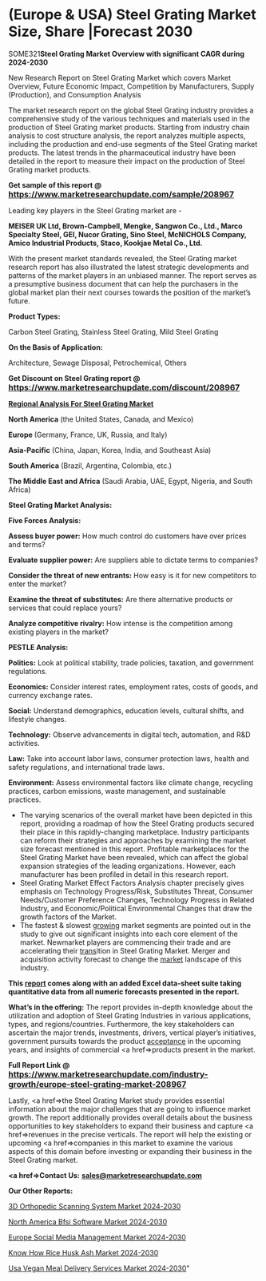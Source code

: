 # (Europe & USA) Steel Grating Market Size, Share |Forecast 2030

SOME321<strong>Steel Grating Market Overview with significant CAGR during 2024-2030</strong>

New Research Report on Steel Grating Market which covers Market Overview, Future Economic Impact, Competition by Manufacturers, Supply (Production), and Consumption Analysis

The market research report on the global Steel Grating industry provides a comprehensive study of the various techniques and materials used in the production of Steel Grating market products. Starting from industry chain analysis to cost structure analysis, the report analyzes multiple aspects, including the production and end-use segments of the Steel Grating market products. The latest trends in the pharmaceutical industry have been detailed in the report to measure their impact on the production of Steel Grating market products.

<strong>Get sample of this report @ <a href=https://www.marketresearchupdate.com/sample/208967><font size=3 color=#0000ff>https://www.marketresearchupdate.com/sample/208967</font></a></strong>

Leading key players in the Steel Grating market are -

<strong>MEISER UK Ltd, Brown-Campbell, Mengke, Sangwon Co., Ltd., Marco Specialty Steel, GEI, Nucor Grating, Sino Steel, McNICHOLS Company, Amico Industrial Products, Staco, Kookjae Metal Co., Ltd.</strong>

With the present market standards revealed, the Steel Grating market research report has also illustrated the latest strategic developments and patterns of the market players in an unbiased manner. The report serves as a presumptive business document that can help the purchasers in the global market plan their next courses towards the position of the market’s future.

<strong>Product Types:</strong>

Carbon Steel Grating, Stainless Steel Grating, Mild Steel Grating

<strong>On the Basis of Application:</strong>

Architecture, Sewage Disposal, Petrochemical, Others

<strong>Get Discount on Steel Grating report @ <a href=https://www.marketresearchupdate.com/discount/208967><font size=3 color=#0000ff>https://www.marketresearchupdate.com/discount/208967</font></a></strong>

<strong><u><b>Regional Analysis For Steel Grating Market</b></u></strong>

<strong><b>North America</b></strong> (the United States, Canada, and Mexico)

<strong><b>Europe </b></strong>(Germany, France, UK, Russia, and Italy)

<strong><b>Asia-Pacific</b></strong> (China, Japan, Korea, India, and Southeast Asia)

<strong><b>South America</b></strong> (Brazil, Argentina, Colombia, etc.)

<strong><b>The Middle East and Africa</b></strong> (Saudi Arabia, UAE, Egypt, Nigeria, and South Africa)

<strong>Steel Grating Market Analysis:</strong>

<strong>Five Forces Analysis:</strong>

<strong>Assess buyer power:</strong> How much control do customers have over prices and terms?

<strong>Evaluate supplier power:</strong> Are suppliers able to dictate terms to companies?

<strong>Consider the threat of new entrants:</strong> How easy is it for new competitors to enter the market?

<strong>Examine the threat of substitutes:</strong> Are there alternative products or services that could replace yours?

<strong>Analyze competitive rivalry:</strong> How intense is the competition among existing players in the market?

<strong>PESTLE Analysis:</strong>

<strong>Politics:</strong> Look at political stability, trade policies, taxation, and government regulations.

<strong>Economics:</strong> Consider interest rates, employment rates, costs of goods, and currency exchange rates.

<strong>Social:</strong> Understand demographics, education levels, cultural shifts, and lifestyle changes.

<strong>Technology:</strong> Observe advancements in digital tech, automation, and R&D activities.

<strong>Law:</strong> Take into account labor laws, consumer protection laws, health and safety regulations, and international trade laws.

<strong>Environment:</strong> Assess environmental factors like climate change, recycling practices, carbon emissions, waste management, and sustainable practices.

<ul>
  <li>The varying scenarios of the overall market have been depicted in this report, providing a roadmap of how the Steel Grating products secured their place in this rapidly-changing marketplace. Industry participants can reform their strategies and approaches by examining the market size forecast mentioned in this report. Profitable marketplaces for the Steel Grating Market have been revealed, which can affect the global expansion strategies of the leading organizations. However, each manufacturer has been profiled in detail in this research report.</li>
  <li>Steel Grating Market Effect Factors Analysis chapter precisely gives emphasis on Technology Progress/Risk, Substitutes Threat, Consumer Needs/Customer Preference Changes, Technology Progress in Related Industry, and Economic/Political Environmental Changes that draw the growth factors of the Market.</li>
  <li>The fastest &amp; slowest <a href=ASDF991299>growing</a> market segments are pointed out in the study to give out significant insights into each core element of the market. Newmarket players are commencing their trade and are accelerating their <a href=>trans</a>ition in Steel Grating Market. Merger and acquisition activity forecast to change the <a href=>market</a> landscape of this industry.</li>
</ul>
<strong>This <a href=>report</a> comes along with an added Excel data-sheet suite taking quantitative data from all numeric forecasts presented in the report.</strong>

<strong>What’s in the offering:</strong> The report provides in-depth knowledge about the utilization and adoption of Steel Grating Industries in various applications, types, and regions/countries. Furthermore, the key stakeholders can ascertain the major trends, investments, drivers, vertical player’s initiatives, government pursuits towards the product <a href=ASDF881288>acceptance</a> in the upcoming years, and insights of commercial <a href=>products</a> present in the market.

<strong>Full Report Link @ <a href=https://www.marketresearchupdate.com/industry-growth/europe-steel-grating-market-208967><font size=3 color=#0000ff>https://www.marketresearchupdate.com/industry-growth/europe-steel-grating-market-208967</font></a></strong>

Lastly, <a href=>the</a> Steel Grating Market study provides essential information about the major challenges that are going to influence market growth. The report additionally provides overall details about the business opportunities to key stakeholders to expand their business and capture <a href=>revenues</a> in the precise verticals. The report will help the existing or upcoming <a href=>companies</a> in this market to examine the various aspects of this domain before investing or expanding their business in the Steel Grating market.

<strong><a href=><strong>Contact Us:</strong></a></strong>
<strong>sales@marketresearchupdate.com</strong>

<strong>Our Other Reports:</strong>

<a href=https://www.linkedin.com/pulse/3d-orthopedic-scanning-system-market>3D Orthopedic Scanning System Market 2024-2030</a>

<a href=https://www.linkedin.com/pulse/north-america-bfsi-software-market-outlooks>North America Bfsi Software Market 2024-2030</a>

<a href=https://www.linkedin.com/pulse/europe-social-media-management-market-bmxzc/>Europe Social Media Management Market 2024-2030</a>

<a href=https://www.linkedin.com/pulse/know-how-rice-husk-ash-market-thriving-continuously-r0gxc/>Know How Rice Husk Ash Market 2024-2030</a>

<a href=https://www.linkedin.com/pulse/usa-vegan-meal-delivery-services-market-2023-analysis-dyx5c/>Usa Vegan Meal Delivery Services Market 2024-2030</a>"
